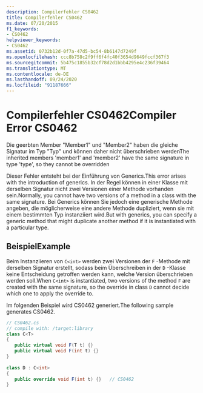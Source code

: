 ```yaml
---
description: Compilerfehler CS0462
title: Compilerfehler CS0462
ms.date: 07/20/2015
f1_keywords:
- CS0462
helpviewer_keywords:
- CS0462
ms.assetid: 0732b12d-0f7a-47d5-bc54-8b6147d7249f
ms.openlocfilehash: ccc8b758c2f9ff6f4fc40f3654d9649fccf367f3
ms.sourcegitcommit: 5b475c1855b32cf78d2d1bbb4295e4c236f39464
ms.translationtype: MT
ms.contentlocale: de-DE
ms.lasthandoff: 09/24/2020
ms.locfileid: "91187666"
---
```

# <a name="compiler-error-cs0462"></a><span data-ttu-id="c976d-103">Compilerfehler CS0462</span><span class="sxs-lookup"><span data-stu-id="c976d-103">Compiler Error CS0462</span></span>

<span data-ttu-id="c976d-104">Die geerbten Member "Member1" und "Member2" haben die gleiche Signatur im Typ "Typ" und können daher nicht überschrieben werden</span><span class="sxs-lookup"><span data-stu-id="c976d-104">The inherited members 'member1' and 'member2' have the same signature in type 'type', so they cannot be overridden</span></span>  
  
 <span data-ttu-id="c976d-105">Dieser Fehler entsteht bei der Einführung von Generics.</span><span class="sxs-lookup"><span data-stu-id="c976d-105">This error arises with the introduction of generics.</span></span> <span data-ttu-id="c976d-106">In der Regel können in einer Klasse mit derselben Signatur nicht zwei Versionen einer Methode vorhanden sein.</span><span class="sxs-lookup"><span data-stu-id="c976d-106">Normally, you cannot have two versions of a method in a class with the same signature.</span></span> <span data-ttu-id="c976d-107">Bei Generics können Sie jedoch eine generische Methode angeben, die möglicherweise eine andere Methode dupliziert, wenn sie mit einem bestimmten Typ instanziiert wird.</span><span class="sxs-lookup"><span data-stu-id="c976d-107">But with generics, you can specify a generic method that might duplicate another method if it is instantiated with a particular type.</span></span>  
  
## <a name="example"></a><span data-ttu-id="c976d-108">Beispiel</span><span class="sxs-lookup"><span data-stu-id="c976d-108">Example</span></span>  

 <span data-ttu-id="c976d-109">Beim Instanziieren von `C<int>` werden zwei Versionen der `F` -Methode mit derselben Signatur erstellt, sodass beim Überschreiben in der `D` -Klasse keine Entscheidung getroffen werden kann, welche Version überschrieben werden soll.</span><span class="sxs-lookup"><span data-stu-id="c976d-109">When `C<int>` is instantiated, two versions of the method `F` are created with the same signature, so the override in class `D` cannot decide which one to apply the override to.</span></span>  
  
 <span data-ttu-id="c976d-110">Im folgenden Beispiel wird CS0462 generiert.</span><span class="sxs-lookup"><span data-stu-id="c976d-110">The following sample generates CS0462.</span></span>  
  
```csharp  
// CS0462.cs  
// compile with: /target:library  
class C<T>
{  
   public virtual void F(T t) {}  
   public virtual void F(int t) {}  
}  
  
class D : C<int>
{  
   public override void F(int t) {}   // CS0462  
}  
```
